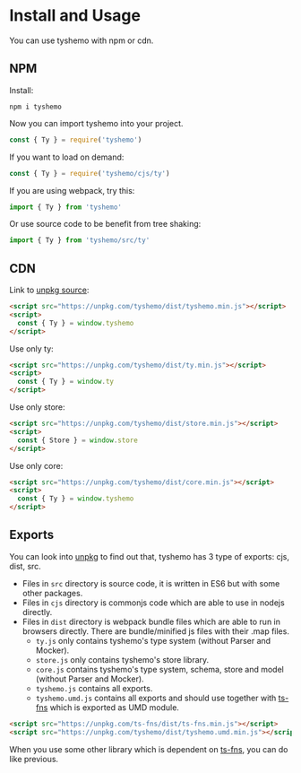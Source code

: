 # Install and Usage

You can use tyshemo with npm or cdn.

## NPM

Install:

```
npm i tyshemo
```

Now you can import tyshemo into your project.

```js
const { Ty } = require('tyshemo')
```

If you want to load on demand:

```js
const { Ty } = require('tyshemo/cjs/ty')
```

If you are using webpack, try this:

```js
import { Ty } from 'tyshemo'
```

Or use source code to be benefit from tree shaking:

```js
import { Ty } from 'tyshemo/src/ty'
```

## CDN

Link to [unpkg source](https://unpkg.com/browse/tyshemo@latest/):

```html
<script src="https://unpkg.com/tyshemo/dist/tyshemo.min.js"></script>
<script>
  const { Ty } = window.tyshemo
</script>
```

Use only ty:

```html
<script src="https://unpkg.com/tyshemo/dist/ty.min.js"></script>
<script>
  const { Ty } = window.ty
</script>
```

Use only store:

```html
<script src="https://unpkg.com/tyshemo/dist/store.min.js"></script>
<script>
  const { Store } = window.store
</script>
```

Use only core:

```html
<script src="https://unpkg.com/tyshemo/dist/core.min.js"></script>
<script>
  const { Ty } = window.tyshemo
</script>
```

## Exports

You can look into [unpkg](https://unpkg.com/browse/tyshemo@latest/) to find out that, tyshemo has 3 type of exports: cjs, dist, src.

- Files in `src` directory is source code, it is written in ES6 but with some other packages.
- Files in `cjs` directory is commonjs code which are able to use in nodejs directly.
- Files in `dist` directory is webpack bundle files which are able to run in browsers directly. There are bundle/minified js files with their .map files.
  - `ty.js` only contains tyshemo's type system (without Parser and Mocker).
  - `store.js` only contains tyshemo's store library.
  - `core.js` contains tyshemo's type system, schema, store and model (without Parser and Mocker).
  - `tyshemo.js` contains all exports.
  - `tyshemo.umd.js` contains all exports and should use together with [ts-fns](https://unpkg.com/ts-fns@5.1.4/dist/ts-fns.min.js) which is exported as UMD module.

```html
<script src="https://unpkg.com/ts-fns/dist/ts-fns.min.js"></script>
<script src="https://unpkg.com/tyshemo/dist/tyshemo.umd.min.js"></script>
```

When you use some other library which is dependent on [ts-fns](https://github.com/tangshuang/ts-fns), you can do like previous.
